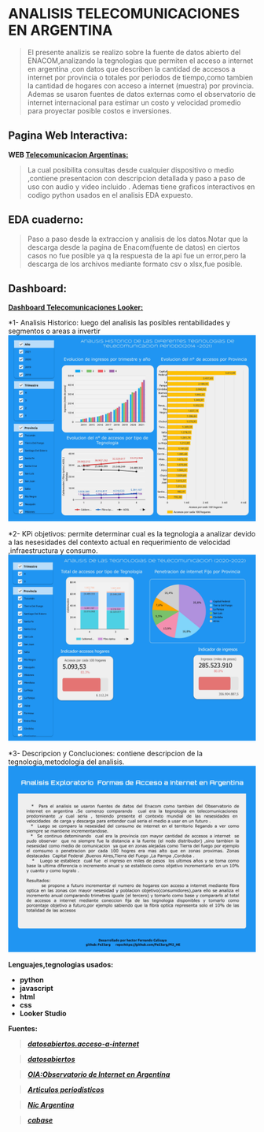# ANALISIS TELECOMUNICACIONES EN ARGENTINA
>El presente analizis se realizo sobre la fuente de datos abierto del ENACOM,analizando la tegnologias que permiten el acceso a internet en argentina ,con datos que describen la cantidad de accesos a internet por provincia o totales por periodos de tiempo,como tambien la cantidad de hogares con acceso a internet (muestra) por provincia.
Ademas se usaron fuentes de datos externas como el observatorio de internet internacional para estimar un costo y velocidad promedio para proyectar posible costos e inversiones.

## Pagina Web Interactiva:
**WEB  [Telecomunicacion Argentinas:](https://sites.google.com/view/version1prieba?usp=sharing)** 
   >La cual posibilita consultas desde cualquier dispositivo o medio ,contiene  presentacion con descripcion detallada y paso a paso de uso con audio y video incluido .
   >Ademas tiene graficos interactivos en codigo python usados en el analisis EDA expuesto.


## EDA cuaderno: 
   > Paso a paso desde la extraccion y analisis de los datos.Notar que la descarga desde la pagina de Enacom(fuente de datos) en ciertos casos no fue posible ya q la respuesta de la api fue un error,pero la descarga de los archivos mediante formato csv o xlsx,fue posible.

## Dashboard:  

**[Dashboard Telecomunicaciones Looker:](https://lookerstudio.google.com/reporting/e22b6d43-e0bf-4ad8-8df0-0d5b1c8ff712)**


*1-  Analisis Historico: luego del analisis las posibles rentabilidades y segmentos o areas a invertir
 ![](https://github.com/Fe23arg/Pi2_12_DEV/blob/main/dashboard%20en%20imagenes/0001.jpg)

*2-  KPi objetivos: permite determinar cual es la tegnologia a analizar  devido a las nesesidades del contexto actual en requerimiento de velocidad ,infraestructura  y consumo.
 ![](https://github.com/Fe23arg/Pi2_12_DEV/blob/main/dashboard%20en%20imagenes/0002.jpg)

*3-  Descripcion y Concluciones: contiene descripcion de la tegnologia,metodologia del analisis. 
 ![](https://github.com/Fe23arg/Pi2_12_DEV/blob/main/dashboard%20en%20imagenes/0003.jpg)


**Lenguajes,tegnologias usados:**
* **python**
* **javascript**
* **html**
* **css**
* **Looker Studio**

**Fuentes:**

>***[datosabiertos.acceso-a-internet](https://datosabiertos.enacom.gob.ar/home)***

>***[datosabiertos](https://datosabiertos.enacom.gob.ar/home)***

>***[OIA:Observatorio de Internet en Argentina](https://inter.net.ar/mega/index.php?r=site%2Findex)***

>***[Articulos periodisticos](https://nic.ar/es/enterate/novedades/como-se-conecta-argentina-a-internet)***

>***[Nic Argentina](https://nic.ar/es/enterate/novedades/como-se-conecta-argentina-a-internet)***

>***[cabase](https://www.cabase.org.ar/2020-internet-index-2/)***